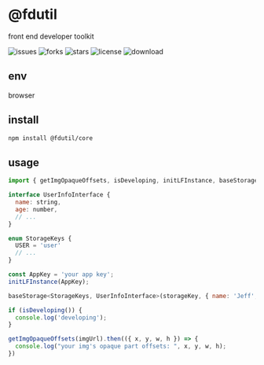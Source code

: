 # @fdutil

front end developer toolkit

![issues](https://img.shields.io/github/issues/luvletterldl/fdutil)
![forks](https://img.shields.io/github/forks/luvletterldl/fdutil)
![stars](https://img.shields.io/github/stars/luvletterldl/fdutil)
![license](https://img.shields.io/github/license/luvletterldl/fdutil)
![download](https://img.shields.io/npm/dm/@fdutil/core)

## env
browser

## install
```bash
npm install @fdutil/core
```

## usage
```js
import { getImgOpaqueOffsets, isDeveloping, initLFInstance, baseStorage } from '@fdutil/core';

interface UserInfoInterface {
  name: string,
  age: number,
  // ...
}

enum StorageKeys {
  USER = 'user'
  // ...
}

const AppKey = 'your app key';
initLFInstance(AppKey);

baseStorage<StorageKeys, UserInfoInterface>(storageKey, { name: 'Jeff', age: 18 });

if (isDeveloping()) {
  console.log('developing');
}

getImgOpaqueOffsets(imgUrl).then(({ x, y, w, h }) => {
  console.log("your img's opaque part offsets: ", x, y, w, h);
})

```
